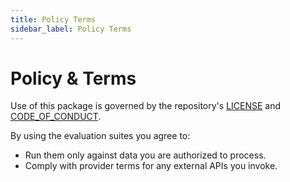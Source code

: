 ```yaml
---
title: Policy Terms
sidebar_label: Policy Terms
---
```


# Policy & Terms

Use of this package is governed by the repository's [LICENSE](../../../LICENSE) and [CODE_OF_CONDUCT](../../../CODE_OF_CONDUCT.md).

By using the evaluation suites you agree to:

- Run them only against data you are authorized to process.
- Comply with provider terms for any external APIs you invoke.
